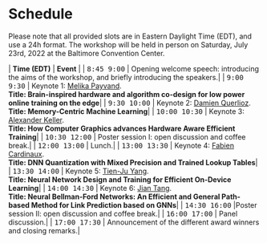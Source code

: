 
# Schedule

Please note that all provided slots are in Eastern Daylight Time (EDT), and use a 24h format. The workshop will be held in person on Saturday, July 23rd, 2022 at the Baltimore Convention Center.


| **Time (EDT)**                                          | **Event**                   |
| <span style="font-family: monospace;">8:45 9:00</span> | Opening welcome speech: introducing the aims of the workshop, and briefly introducing the speakers.|
| <span style="font-family: monospace;">9:00 9:30</span> | Keynote 1: [Melika Payvand](/speakers#melika-payvand). <br /> **Title: Brain-inspired hardware and algorithm co-design for low power online training on the edge**|
| <span style="font-family: monospace;">9:30 10:00</span> | Keynote 2: [Damien Querlioz](/speakers#damien-querlioz). <br /> **Title: Memory-Centric Machine Learning**|
| <span style="font-family: monospace;">10:00 10:30</span> | Keynote 3: [Alexander Keller](/speakers#alexander-keller). <br /> **Title: How Computer Graphics advances Hardware Aware Efficient Training**|
| <span style="font-family: monospace;">10:30 12:00</span> | Poster session I: open discussion and coffee break.|
| <span style="font-family: monospace;">12:00 13:00</span> | Lunch.|
| <span style="font-family: monospace;">13:00 13:30</span> | Keynote 4: [Fabien Cardinaux](/speakers#fabien-cardinaux). <br /> **Title: DNN Quantization with Mixed Precision and Trained Lookup Tables**|
| <span style="font-family: monospace;">13:30 14:00</span> | Keynote 5: [Tien-Ju Yang](/speakers#tien-ju-yang). <br /> **Title: Neural Network Design and Training for Efficient On-Device Learning**|
| <span style="font-family: monospace;">14:00 14:30</span> | Keynote 6: [Jian Tang](/speakers#jian-tang). <br /> **Title: Neural Bellman-Ford Networks: An Efficient and General Path-based Method for Link Prediction based on GNNs**|
| <span style="font-family: monospace;">14:30 16:00</span> |Poster session II: open discussion and coffee break.|
| <span style="font-family: monospace;">16:00 17:00</span> | Panel discussion.|
| <span style="font-family: monospace;">17:00 17:30</span> | Announcement  of  the  different  award  winners and closing remarks.|
